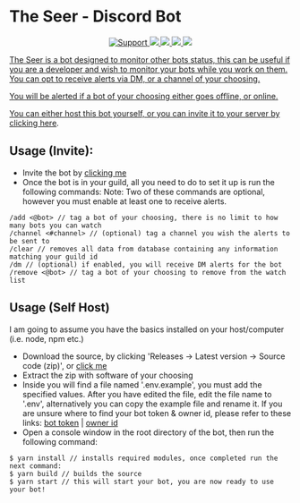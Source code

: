 # The Seer - Discord Bot

<div align="center">
<a href="https://discord.gg/Q3ZhdRJ">
<img src="https://img.shields.io/discord/495602800802398212.svg?colorB=Blue&logo=discord&label=Support&style=for-the-badge" alt="Support">
</a>
<a href="https://github.com/RagnarLothbrok-Odin/TheSeer-Discord">
<img src="https://img.shields.io/github/languages/top/RagnarLothbrok-Odin/TheSeer-Discord.svg?style=for-the-badge">
</a>
<a href="https://github.com/RagnarLothbrok-Odin/TheSeer-Discord/issues">
<img src="https://img.shields.io/github/issues/RagnarLothbrok-Odin/TheSeer-Discord.svg?style=for-the-badge">
</a>
<a href="https://github.com/RagnarLothbrok-Odin/TheSeer-Discord/pulls">
<img src="https://img.shields.io/github/issues-pr/RagnarLothbrok-Odin/TheSeer-Discord.svg?style=for-the-badge">
</a>
<a href="https://www.codacy.com/gh/RagnarLothbrok-Odin/TheSeer-Discord/dashboard?utm_source=github.com&amp;utm_medium=referral&amp;utm_content=RagnarLothbrok-Odin/TheSeer-Discord&amp;utm_campaign=Badge_Grade">
<img src="https://img.shields.io/codacy/grade/4b105f15f160452ba49165f8ab759ad6?style=for-the-badge">
<br>
</div>

The Seer is a bot designed to monitor other bots status, this can be useful if you are a developer and wish to monitor
your bots while you work on them. You can opt to receive alerts via DM, or a channel of your choosing.

You will be alerted if a bot of your choosing either goes offline, or online.

You can either host this bot yourself, or you can invite it to your server
by [clicking here](https://discord.com/oauth2/authorize?client_id=559113940919910406&scope=bot&permissions=414464724032).

## Usage (Invite):

- Invite the bot
  by [clicking me](https://discord.com/oauth2/authorize?client_id=559113940919910406&scope=bot&permissions=414464724032)
- Once the bot is in your guild, all you need to do to set it up is run the following commands:
  Note: Two of these commands are optional, however you must enable at least one to receive alerts.

```text
/add <@bot> // tag a bot of your choosing, there is no limit to how many bots you can watch
/channel <#channel> // (optional) tag a channel you wish the alerts to be sent to
/clear // removes all data from database containing any information matching your guild id
/dm // (optional) if enabled, you will receive DM alerts for the bot
/remove <@bot> // tag a bot of your choosing to remove from the watch list
```

## Usage (Self Host)

I am going to assume you have the basics installed on your host/computer (i.e. node, npm etc.)

- Download the source, by clicking 'Releases -> Latest version -> Source code (zip)',
  or [click me](https://github.com/RagnarLothbrok-Odin/TheSeer-Discord/releases)
- Extract the zip with software of your choosing
- Inside you will find a file named '.env.example', you must add the specified values. After you have edited the file,
  edit the file name to '.env', alternatively you can copy the example file and rename it. If you are unsure where to
  find your bot token & owner id, please refer to these
  links: [bot token](https://github.com/reactiflux/discord-irc/wiki/Creating-a-discord-bot-&-getting-a-token) | [owner id](https://support.discordapp.com/hc/en-us/articles/206346498-Where-can-I-find-my-User-Server-Message-ID-)
- Open a console window in the root directory of the bot, then run the following command:

```text
$ yarn install // installs required modules, once completed run the next command:
$ yarn build // builds the source
$ yarn start // this will start your bot, you are now ready to use your bot!
```
